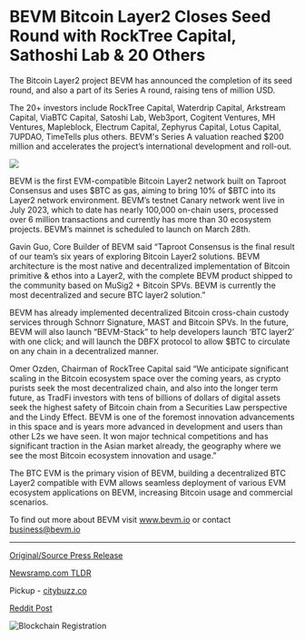 # BEVM Bitcoin Layer2 Closes Seed Round with RockTree Capital, Sathoshi Lab & 20 Others

The Bitcoin Layer2 project BEVM has announced the completion of its seed round, and also a part of its Series A round, raising tens of million USD.

The 20+ investors include RockTree Capital, Waterdrip Capital, Arkstream Capital, ViaBTC Capital, Satoshi Lab, Web3port, Cogitent Ventures, MH Ventures, Mapleblock, Electrum Capital, Zephyrus Capital, Lotus Capital, 7UPDAO, TimeTells plus others. BEVM's Series A valuation reached $200 million and accelerates the project’s international development and roll-out.

![](https://blockchainwire.s3.amazonaws.com/Proleoio/editor_image/3c3126d1-f9f4-45d4-9878-1769a4430857.jpeg)

BEVM is the first EVM-compatible Bitcoin Layer2 network built on Taproot Consensus and uses $BTC as gas, aiming to bring 10% of $BTC into its Layer2 network environment. BEVM’s testnet Canary network went live in July 2023, which to date has nearly 100,000 on-chain users, processed over 6 million transactions and currently has more than 30 ecosystem projects. BEVM’s mainnet is scheduled to launch on March 28th.

Gavin Guo, Core Builder of BEVM said “Taproot Consensus is the final result of our team’s six years of exploring Bitcoin Layer2 solutions. BEVM architecture is the most native and decentralized implementation of Bitcoin primitive & ethos into a Layer2, with the complete BEVM product shipped to the community based on MuSig2 + Bitcoin SPVs. BEVM is currently the most decentralized and secure BTC layer2 solution.”

BEVM has already implemented decentralized Bitcoin cross-chain custody services through Schnorr Signature, MAST and Bitcoin SPVs. In the future, BEVM will also launch “BEVM-Stack” to help developers launch ‘BTC layer2’ with one click; and will launch the DBFX protocol to allow $BTC to circulate on any chain in a decentralized manner.

Omer Ozden, Chairman of RockTree Capital said “We anticipate significant scaling in the Bitcoin ecosystem space over the coming years, as crypto purists seek the most decentralized chain, and also into the longer term future, as TradFi investors with tens of billions of dollars of digital assets seek the highest safety of Bitcoin chain from a Securities Law perspective and the Lindy Effect. BEVM is one of the foremost innovation advancements in this space and is years more advanced in development and users than other L2s we have seen. It won major technical competitions and has significant traction in the Asian market already, the geography where we see the most Bitcoin ecosystem innovation and usage.”

The BTC EVM is the primary vision of BEVM, building a decentralized BTC Layer2 compatible with EVM allows seamless deployment of various EVM ecosystem applications on BEVM, increasing Bitcoin usage and commercial scenarios.

To find out more about BEVM visit www.bevm.io or contact business@bevm.io 

---

[Original/Source Press Release](https://blockchainwire.io/press-release/bevm-bitcoin-layer2-closes-seed-round-with-rocktree-capital-sathoshi-lab--20-others)
                    

[Newsramp.com TLDR](https://newsramp.com/curated-news/bevm-completes-seed-and-series-a-rounds-valuation-reaches-200-million/7530d6e186c5b030a3dfa260048389cd) 


Pickup - [citybuzz.co](https://citybuzz.co/2024/03/27/bevm-secures-funding-from-major-investors-for-bitcoin-layer2-expansion)
 



[Reddit Post](https://www.reddit.com/r/CryptoNewsInfo/comments/1bp2tll/bevm_completes_seed_and_series_a_rounds_valuation/) 



![Blockchain Registration](https://cdn.newsramp.app/blockchainwire/qrcode/243/27/wallOysk.webp)